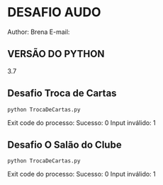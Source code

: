 # DESAFIO AUDO
Author: Brena
E-mail: 

## VERSÃO DO PYTHON 
3.7

## Desafio Troca de Cartas

    python TrocaDeCartas.py

Exit code do processo:
Sucesso: 0
Input inválido: 1

## Desafio O Salão do Clube

    python TrocaDeCartas.py

Exit code do processo:
Sucesso: 0
Input inválido: 1